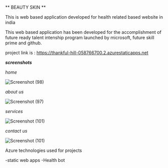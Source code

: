 ** BEAUTY SKIN **

This is web based application developed for health related based website in india

This web based application has been developed for the accomplishment of future ready talent intenship program launched by microsoft, future skill prime and github.



project link is : https://thankful-hill-058766700.2.azurestaticapps.net


***screenshots***

*home*

![Screenshot (98)](https://user-images.githubusercontent.com/119582244/209673592-ff49d924-3b93-4a1d-95bb-0c1ded3149f6.png)


*about us*

![Screenshot (97)](https://user-images.githubusercontent.com/119582244/209673781-ede155c9-22e3-4ee7-a4de-2a89c4a04e79.png)

*services*

![Screenshot (101)](https://user-images.githubusercontent.com/119582244/209674008-8e836298-c3cf-4641-8763-c1014d9db6d1.png)

*contact us*

![Screenshot (101)](https://user-images.githubusercontent.com/119582244/209674349-f68593e7-2255-4d0d-8f17-c88739a6f40c.png)


Azure technologies used for projects

-static web apps
-Health bot


